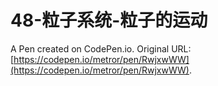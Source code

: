 # 48-粒子系统-粒子的运动

A Pen created on CodePen.io. Original URL: [https://codepen.io/metror/pen/RwjxwWW](https://codepen.io/metror/pen/RwjxwWW).

